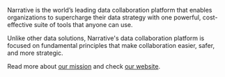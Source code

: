 Narrative is the world’s leading data collaboration platform that enables organizations to supercharge their data
strategy with one powerful, cost-effective suite of tools that anyone can use.

Unlike other data solutions, Narrative's data collaboration platform is focused on fundamental principles that make
collaboration easier, safer, and more strategic.

Read more about [our mission](/about/mission) and check [our website](https://www.narrative.io/).
